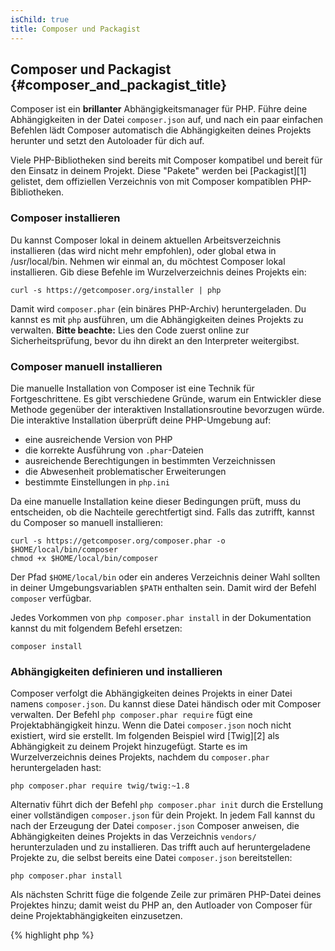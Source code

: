 ```yaml
---
isChild: true
title: Composer und Packagist
---
```


## Composer und Packagist {#composer_and_packagist_title}

Composer ist ein **brillanter** Abhängigkeitsmanager für PHP. Führe deine Abhängigkeiten in der Datei `composer.json` auf, und nach ein paar einfachen Befehlen lädt Composer automatisch die Abhängigkeiten deines Projekts herunter und setzt den Autoloader für dich auf.

Viele PHP-Bibliotheken sind bereits mit Composer kompatibel und bereit für den Einsatz in deinem Projekt. Diese "Pakete" werden bei [Packagist][1] gelistet, dem offiziellen Verzeichnis von mit Composer kompatiblen PHP-Bibliotheken.

### Composer installieren

Du kannst Composer lokal in deinem aktuellen Arbeitsverzeichnis installieren (das wird nicht mehr empfohlen), oder global etwa in /usr/local/bin. Nehmen wir einmal an, du möchtest Composer lokal installieren. Gib diese Befehle im Wurzelverzeichnis deines Projekts ein:

    curl -s https://getcomposer.org/installer | php

Damit wird `composer.phar` (ein binäres PHP-Archiv) heruntergeladen. Du kannst es mit `php` ausführen, um die Abhängigkeiten deines Projekts zu verwalten. <strong>Bitte beachte:</strong> Lies den Code zuerst online zur Sicherheitsprüfung, bevor du ihn direkt an den Interpreter weitergibst.

### Composer manuell installieren

Die manuelle Installation von Composer ist eine Technik für Fortgeschrittene. Es gibt verschiedene Gründe, warum ein Entwickler diese Methode gegenüber der interaktiven Installationsroutine bevorzugen würde. Die interaktive Installation überprüft deine PHP-Umgebung auf:

- eine ausreichende Version von PHP
- die korrekte Ausführung von `.phar`-Dateien
- ausreichende Berechtigungen in bestimmten Verzeichnissen
- die Abwesenheit problematischer Erweiterungen
- bestimmte Einstellungen in `php.ini`

Da eine manuelle Installation keine dieser Bedingungen prüft, muss du entscheiden, ob die Nachteile gerechtfertigt sind. Falls das zutrifft, kannst du Composer so manuell installieren:

    curl -s https://getcomposer.org/composer.phar -o $HOME/local/bin/composer
    chmod +x $HOME/local/bin/composer

Der Pfad `$HOME/local/bin` oder ein anderes Verzeichnis deiner Wahl sollten in deiner Umgebungsvariablen `$PATH` enthalten sein. Damit wird der Befehl `composer` verfügbar.

Jedes Vorkommen von `php composer.phar install` in der Dokumentation kannst du mit folgendem Befehl ersetzen:

    composer install

### Abhängigkeiten definieren und installieren

Composer verfolgt die Abhängigkeiten deines Projekts in einer Datei namens `composer.json`. Du kannst diese Datei händisch oder mit Composer verwalten. Der Befehl `php composer.phar require` fügt eine Projektabhängigkeit hinzu. Wenn die Datei `composer.json` noch nicht existiert, wird sie erstellt. Im folgenden Beispiel wird [Twig][2] als Abhängigkeit zu deinem Projekt hinzugefügt. Starte es im Wurzelverzeichnis deines Projekts, nachdem du `composer.phar` heruntergeladen hast:

    php composer.phar require twig/twig:~1.8

Alternativ führt dich der Befehl `php composer.phar init` durch die Erstellung einer vollständigen `composer.json` für dein Projekt. In jedem Fall kannst du nach der Erzeugung der Datei `composer.json` Composer anweisen, die Abhängigkeiten deines Projekts in das Verzeichnis `vendors/` herunterzuladen und zu installieren. Das trifft auch auf heruntergeladene Projekte zu, die selbst bereits eine Datei `composer.json` bereitstellen:

    php composer.phar install

Als nächsten Schritt füge die folgende Zeile zur primären PHP-Datei deines Projektes hinzu; damit weist du PHP an, den Autloader von Composer für deine Projektabhängigkeiten einzusetzen.

{% highlight php %}
<?php
require 'vendor/autoload.php';
{% endhighlight %}

Du kannst jetzt Projektabhängigkeiten verwenden, und sie werden automatisch heruntergeladen.

### Abhängigkeiten aktualisieren

Composer erzeugt eine Datei `composer.lock`, in der die genauen Versionen jedes Pakets zu dem Zeitpunkt gespeichert sind, an dem du das erste Mal `php composer.phar install` ausgeführt hast. Wenn du dein Projekt mit anderen Programmierern teilst und die Datei `php composer.phar install` in das verteilte Produkt aufnimmst, erhalten sie dieselbe Version wie du. Starte  `php composer.phar update`, um die Abhängigkeiten zu aktualisieren.

Das ist auch sehr nützlich, falls du deine Versionsansprüche flexibel definiert hast. Beispielsweise bedeutet eine erforderliche Version von ~1.8 "irgend eine Version, die neuer ist als 1.8, aber niedriger als 2.0.x-dev". Der Composer-Befehl `php composer.phar update` wird alle Abhängigkeiten auf die neueste Version aktualisieren, welche die definierten Einschränkungen erfüllen.

### Abhängigkeiten auf Sicherheitsprobleme prüfen

Der [Security Advisories Checker][4] ist ein Webdienst und ein Befehlszeilenwerkzeug. Er untersucht die Datei `composer.lock` und berichtet, ob eine Abhängigkeit aktualisiert werden muss.

* [Mehr über Composer][3]

[1]: http://packagist.org/
[2]: http://twig.sensiolabs.org
[3]: http://getcomposer.org/doc/00-intro.md
[4]: https://security.sensiolabs.org/
